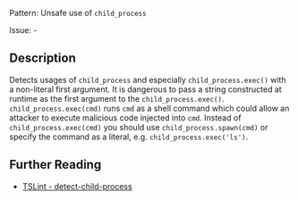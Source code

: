 Pattern: Unsafe use of `child_process`

Issue: -

## Description

Detects usages of `child_process` and especially `child_process.exec()`
with a non-literal first argument. It is dangerous to pass a string
constructed at runtime as the first argument to the
`child_process.exec()`. `child_process.exec(cmd)` runs `cmd` as a shell
command which could allow an attacker to execute malicious code injected
into `cmd`. Instead of `child_process.exec(cmd)` you should use
`child_process.spawn(cmd)` or specify the command as a literal, e.g.
`child_process.exec('ls')`.

## Further Reading

* [TSLint - detect-child-process](https://github.com/microsoft/tslint-microsoft-contrib/blob/master/README.md#supported-rules)